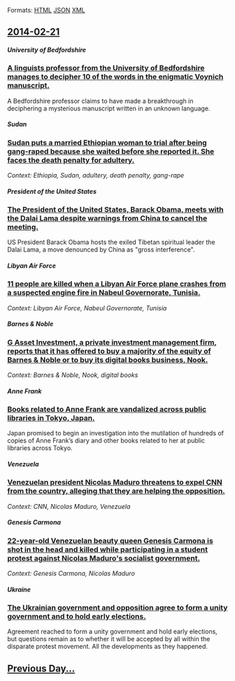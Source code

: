 
Formats: [HTML](2014/02/21/index.html)  [JSON](2014/02/21/index.json)  [XML](2014/02/21/index.xml)  

## [2014-02-21](/news/2014/02/21/index.md)

##### University of Bedfordshire
### [A linguists professor from the University of Bedfordshire manages to decipher 10 of the words in the enigmatic Voynich manuscript. ](/news/2014/02/21/a-linguists-professor-from-the-university-of-bedfordshire-manages-to-decipher-10-of-the-words-in-the-enigmatic-voynich-manuscript.md)
A Bedfordshire professor claims to have made a breakthrough in deciphering a mysterious manuscript written in an unknown language.

##### Sudan
### [Sudan puts a married Ethiopian woman to trial after being gang-raped because she waited before she reported it. She faces the death penalty for adultery. ](/news/2014/02/21/sudan-puts-a-married-ethiopian-woman-to-trial-after-being-gang-raped-because-she-waited-before-she-reported-it-she-faces-the-death-penalty.md)
_Context: Ethiopia, Sudan, adultery, death penalty, gang-rape_

##### President of the United States
### [The President of the United States, Barack Obama, meets with the Dalai Lama despite warnings from China to cancel the meeting. ](/news/2014/02/21/the-president-of-the-united-states-barack-obama-meets-with-the-dalai-lama-despite-warnings-from-china-to-cancel-the-meeting.md)
US President Barack Obama hosts the exiled Tibetan spiritual leader the Dalai Lama, a move denounced by China as &quot;gross interference&quot;.

##### Libyan Air Force
### [11 people are killed when a Libyan Air Force plane crashes from a suspected engine fire in Nabeul Governorate, Tunisia. ](/news/2014/02/21/11-people-are-killed-when-a-libyan-air-force-plane-crashes-from-a-suspected-engine-fire-in-nabeul-governorate-tunisia.md)
_Context: Libyan Air Force, Nabeul Governorate, Tunisia_

##### Barnes & Noble
### [G Asset Investment, a private investment management firm, reports that it has offered to buy a majority of the equity of Barnes & Noble or to buy its digital books business, Nook. ](/news/2014/02/21/g-asset-investment-a-private-investment-management-firm-reports-that-it-has-offered-to-buy-a-majority-of-the-equity-of-barnes-noble-or-t.md)
_Context: Barnes & Noble, Nook, digital books_

##### Anne Frank
### [Books related to Anne Frank are vandalized across public libraries in Tokyo, Japan. ](/news/2014/02/21/books-related-to-anne-frank-are-vandalized-across-public-libraries-in-tokyo-japan.md)
Japan promised to begin an investigation into the mutilation of hundreds of copies of Anne Frank’s diary and other books related to her at public libraries across Tokyo.

##### Venezuela
### [Venezuelan president Nicolas Maduro threatens to expel CNN from the country, alleging that they are helping the opposition. ](/news/2014/02/21/venezuelan-president-nicola-s-maduro-threatens-to-expel-cnn-from-the-country-alleging-that-they-are-helping-the-opposition.md)
_Context: CNN, Nicolas Maduro, Venezuela_

##### Genesis Carmona
### [22-year-old Venezuelan beauty queen Genesis Carmona is shot in the head and killed while participating in a student protest against Nicolas Maduro's socialist government. ](/news/2014/02/21/22-year-old-venezuelan-beauty-queen-ga-c-nesis-carmona-is-shot-in-the-head-and-killed-while-participating-in-a-student-protest-against-nicola.md)
_Context: Genesis Carmona, Nicolas Maduro_

##### Ukraine
### [The Ukrainian government and opposition agree to form a unity government and to hold early elections. ](/news/2014/02/21/the-ukrainian-government-and-opposition-agree-to-form-a-unity-government-and-to-hold-early-elections.md)
Agreement reached to form a unity government and hold early elections, but questions remain as to whether it will be accepted by all within the disparate protest movement. All the developments as they happened.

## [Previous Day...](/news/2014/02/20/index.md)

